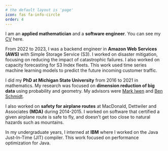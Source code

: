 ```yaml
---
# the default layout is 'page'
icon: fas fa-info-circle
order: 4
---
```


I am an **applied mathematician** and a **software engineer**. You can see my [CV](/assets/files/Arman_Tavakoli_CV.pdf) here. 

From 2022 to 2023, I was a backend engineer in **Amazon Web Services (AWS)** with Simple Storage Service (S3). I worked on disaster mitigation, focusing on reducing the impact of catastrophic failures. I also worked on capacity forecasting for S3 Index fleets. This work used time series machine learning models to predict the future incoming customer traffic.  

I did my **PhD at Michigan State University** from 2016 to 2021 in mathematics. My research was focused on **dimension reduction of big data** using probability and geometry. My advisors were [Mark Iwen](https://users.math.msu.edu/users/iwenmark/) and [Ben Schmidt](https://users.math.msu.edu/users/schmi444/).

I also worked on **safety for airplane routes** at MacDonald, Dettwiler and Associates **(MDA)** during 2014-2015. I worked on software that certified a given airplane route is safe to fly, and doesn't get too close to natural hazards such as mountains. 

In my undergraduate years, I interned at **IBM** where I worked on the Java Just-In-Time (JIT) compiler. This work focused on performance optimization for Java. 
